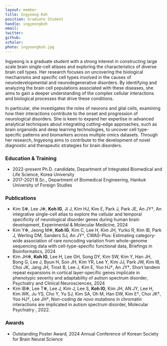 ```yaml
---
layout: member
title: Ingyeong Koh
position: Graduate Student
handle: ingyeongkoh
email:
twitter:
github:
scholar: 
photo: ingyeongkoh.jpg
---
```


Ingyeong is a graduate student with a strong interest in constructing large scale brain single-cell atlases and exploring the characteristics of diverse brain cell types. Her research focuses on uncovering the biological mechanisms and specific cell types involved in the causes of neurodevelopmental and neurodegenerative disorders. By identifying and analyzing the brain cell populations associated with these diseases, she aims to gain a deeper understanding of the complex cellular interactions and biological processes that drive these conditions.

In particular, she investigates the roles of neurons and glial cells, examining how their interactions contribute to the onset and progression of neurological disorders. She is keen to expand her expertise in advanced analytical techniques about integrating cutting-edge approaches, such as brain organoids and deep learning technologies, to uncover cell type-specific patterns and biomarkers across multiple omics datasets. Through her research, Ingyeong aims to contribute to the development of novel diagnostic and therapeutic strategies for brain disorders.

### Education & Training
- 2022-present Ph.D. candidate, Department of Integrated Biomedical and Life Science, Korea University
- 2017-2021 B.Sc., Department of Biomedical Engineering, Hankuk University of Foreign Studies

### Publications
- Kim S✻, Lee J✻, **Koh IG**, Ji J, Kim HJ, Kim E, Park J, Park JE, An JY†, An integrative single-cell atlas to explore the cellular and temporal specificity of neurological disorder genes during human brain development, Experimental & Molecular Medicine, 2024
- Kim Y✻, Jeong M✻, **Koh IG**, Kim C, Lee H, Kim JH, Yurko R, Kim IB, Park J, Werling DM, Sanders SJ, An JY†, CWAS-Plus: Estimating category-wide association of rare noncoding variation from whole-genome sequencing data with cell-type-specific functional data, Briefings in Bioinformatics, 2024
- Kim JH✻, **Koh IG**, Lee H, Lee GH, Song DY, Kim SW, Kim Y, Han JH, Bong G, Lee J, Byun H, Son JH, Kim YR, Lee Y, Kim JJ, Park JW, Kim IB, Choi JK, Jang JH, Trost B, Lee J, Kim E, Yoo HJ†, An JY†, Short tandem repeat expansions in cortical layer-specific genes implicate in phenotypic severity and adaptability of autism spectrum disorder, Psychiatry and Clinical Neurosciences, 2024
- Kim IB✻, Lee T✻, Lee J, Kim J, Lee S, **Koh IG**, Kim JH, AN JY, Lee H, Kim WK, Ju YS, Cho Y, Yu SJ, Kim SA, Oh M, Han DW, Kim E†, Choi JK†, Yoo HJ†, Lee JH†, Non-coding de novo mutations in chromatin interactions are implicated in autism spectrum disorder, Molecular Psychiatry , 2022.

### Awards
- Outstanding Poster Award, 2024 Annual Conference of Korean Society for Brain Neural Science
